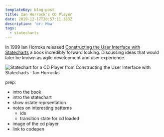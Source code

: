 ```yaml
---
templateKey: blog-post
title: Ian Horrock's CD Player
date: 2019-12-17T20:57:11.383Z
description: 'or: How'
tags:
  - statecharts
---
```

In 1999 Ian Horroks released [Constructing the User Interface with Statecharts](https://books.google.no/books/about/Constructing_the_User_Interface_with_Sta.html?id=-9VQAAAAMAAJ&redir_esc=y&hl=en) a book incredibly forward looking.
 Discussing ideas that would later be known as agile development and user experience. 





![Statechart for a CD Player from Constructing the User Interface with Statecharts -  Ian Horrocks](https://res.cloudinary.com/lazydayed/image/upload/v1572205856/IMG_20190913_183604_aah1gq.jpg)

prep:
- intro the book
- intro the statechart
- show xstate reprsentation
- notes on  interesting patterns
    - ids
    - transition state for cd loaded
- image of the cd player
- link to codepen